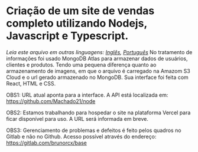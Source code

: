 # Criação de um site de vendas completo utilizando Nodejs, Javascript e Typescript.
*Leia este arquivo em outras linguagens: [Inglês](README.md), [Português](README.pt.md)*
No tratamento de informações foi usado MongoDB Atlas para armazenar dados de usuários, clientes e produtos. Tendo uma pequena diferença quanto ao armazenamento de imagens, em que o arquivo é carregado na Amazom S3 Cloud e o url gerado armazenado no MongoDB. Sua interface foi feita com React, HTML e CSS.

OBS1: URL atual aponta para a interface. A API está localizada em: https://github.com/Machado21/node

OBS2: Estamos trabalhando para hospedar o site na plataforma Vercel para ficar disponível para uso. A URL será informada em breve.

OBS3: Gerenciamento de problemas e defeitos é feito pelos quadros no Gitlab e não no Github. Acesso possível através do endereço: https://gitlab.com/brunorcx/base
